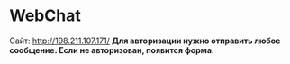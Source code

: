 # WebChat

Сайт: http://198.211.107.171/
__Для авторизации нужно отправить любое сообщение. Если не авторизован, появится форма.__
